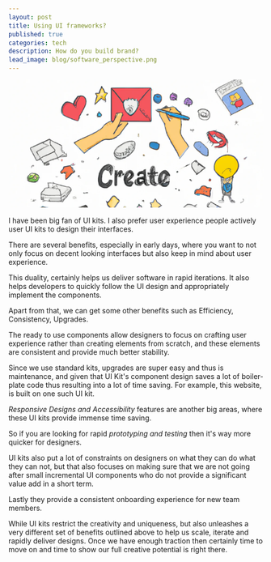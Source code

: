 ```yaml
---
layout: post
title: Using UI frameworks?
published: true
categories: tech
description: How do you build brand?
lead_image: blog/software_perspective.png
---
```


<p><img src="/assets/images/blog/ui_kits.png" alt="Software generation" class="responsive" /></p>


I have been big fan of UI kits. I also prefer user experience people actively user UI kits to design their interfaces. 

There are several benefits, especially in early days, where you want to not only focus on decent looking interfaces but also keep in mind about user experience. 

This duality, certainly helps us deliver software in rapid iterations. It also helps developers to quickly follow the UI design and appropriately implement the components. 

Apart from that, we can get some other benefits such as Efficiency, Consistency, Upgrades. 

The ready to use components allow designers to focus on crafting user experience rather than creating elements from scratch, and these elements are consistent and provide much better stability.

Since we use standard kits, upgrades are super easy and thus is maintenance, and given that UI Kit's component design saves a lot of boiler-plate code thus resulting into a lot of time saving. For example, this website, is built on one such UI kit.

*Responsive Designs and Accessibility* features are another big areas, where these UI kits provide immense time saving. 

So if you are looking for rapid *prototyping and testing* then it's way more quicker for designers. 

UI kits also put a lot of constraints on designers on what they can do what they can not, but that also focuses on making sure that we are not going after small incremental UI components who do not provide a significant value add in a short term. 

Lastly they provide a consistent onboarding experience for new team members.

While UI kits restrict the creativity and uniqueness, but also unleashes a very different set of benefits outlined above to help us scale, iterate and rapidly deliver designs. Once we have enough traction then certainly time to move on and time to show our full creative potential is right there.
